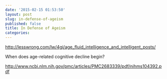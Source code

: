 ```yaml
---
date: '2015-02-15 01:53:50'
layout: post
slug: in-defense-of-ageism
published: false
title: In Defense of Ageism
categories:
---
```


http://lesswrong.com/lw/4gi/age_fluid_intelligence_and_intelligent_posts/


When does age-related cognitive decline begin?

http://www.ncbi.nlm.nih.gov/pmc/articles/PMC2683339/pdf/nihms104392.pdf
